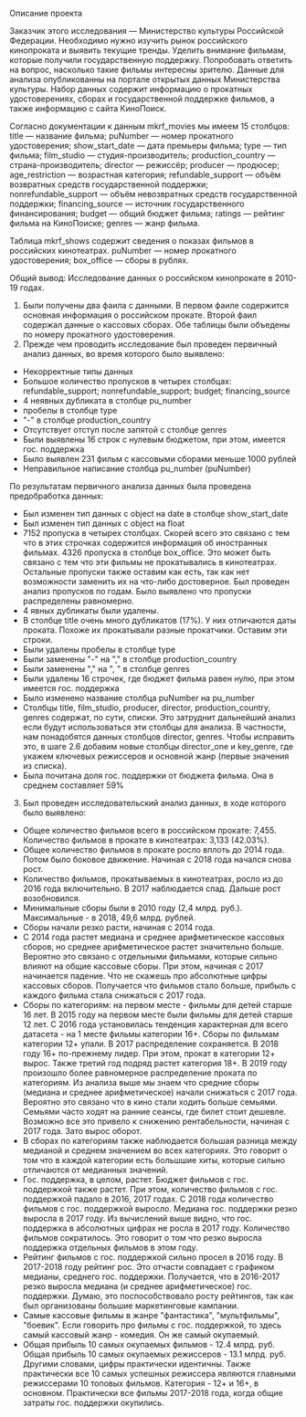 Описание проекта

Заказчик этого исследования — Министерство культуры Российской Федерации. 
Необходимо нужно изучить рынок российского кинопроката и выявить текущие тренды. Уделить внимание фильмам, которые получили государственную поддержку. Попробовать ответить на вопрос, насколько такие фильмы интересны зрителю. 
Данные для анализа опубликованны на портале открытых данных Министерства культуры. Набор данных содержит информацию о прокатных удостоверениях, сборах и государственной поддержке фильмов, а также информацию с сайта КиноПоиск. 

Согласно документации к данным mkrf_movies мы имеем 15 столбцов:
title — название фильма;
puNumber — номер прокатного удостоверения;
show_start_date — дата премьеры фильма;
type — тип фильма;
film_studio — студия-производитель;
production_country — страна-производитель;
director — режиссёр;
producer — продюсер;
age_restriction — возрастная категория;
refundable_support — объём возвратных средств государственной поддержки;
nonrefundable_support — объём невозвратных средств государственной поддержки;
financing_source — источник государственного финансирования;
budget — общий бюджет фильма;
ratings — рейтинг фильма на КиноПоиске;
genres — жанр фильма.

Таблица mkrf_shows содержит сведения о показах фильмов в российских кинотеатрах.
puNumber — номер прокатного удостоверения;
box_office — сборы в рублях.

Общий вывод:
Исследование данных о российском кинопрокате в 2010-19 годах.

1. Были получены два фаила с данными. В первом фаиле содержится основная информация о российском прокате. Второй фаил содержал данные о кассовых сборах. Обе таблицы были объедены по номеру прокатного удостоверения. 
2. Прежде чем проводить исследование был проведен первичный анализ данных, во время которого было выявлено:
 - Некорректные типы данных
 - Большое количество пропусков в четырех столбцах: refundable_support; nonrefundable_support; budget; financing_source
 - 4 неявных дубликата в столбце pu_number
 - пробелы в столбце type
 - "-" в столбце production_country
 - Отсутствует отступ после запятой с столбце genres
 - Были выявлены 16 строк с нулевым бюджетом, при этом, имеется гос. поддержка
 - Было выявлен 231 фильм с кассовыми сборами меньше 1000 рублей
 - Неправильное написание столбца pu_number (puNumber)

По результатам первичного анализа данных была проведена предобработка данных:
 - Был изменен тип данных с object на date в столбце show_start_date
 - Был изменен тип данных с object на float
 - 7152 пропуска в четырех столбцах. Скорей всего это связано с тем что в этих строчках содержится информация об иностранных фильмах. 4326 пропуска в столбце box_office. Это может быть связано с тем что эти фильмы не прокатывались в кинотеатрах. Остальные пропуски также оставим как есть, так как нет возможности заменить их на что-либо достоверное. Был проведен анализ пропусков по годам. Было выявлено что пропуски распределены равномерно.
 - 4 явных дубликаты были удалены.
 - В столбце title очень много дубликатов (17%). У них отличаются даты проката. Похоже их прокатывали разные прокатчики. Оставим эти строки.
 - Были удалены пробелы в столбце type
 - Были заменены "-" на "," в столбце production_country
 - Были заменены "," на ", " в столбце genres
 - Были удалены 16 строчек, где бюджет фильма равен нулю, при этом имеется гос. поддержка
 - Было изменено название столбца puNumber на pu_number
 - Столбцы title, film_studio, producer, director, production_country, genres содержат, по сути, списки. Это затруднит дальнейший анализ если будут использоваться эти столбцы для анализа. В частности, нам понадобятся данных столбцов director, genres. Чтобы исправить это, в шаге 2.6 добавим новые столбцы director_one и key_genre, где укажем ключевых режиссеров и основной жанр (первые значения из списка).
 - Была почитана доля гос. поддержки от бюджета фильма. Она в среднем составляет 59%

3. Был проведен исследовательский анализ данных, в ходе которого было выявлено:
 - Общее количество фильмов всего в российском прокате: 7,455. Количество фильмов в прокате в кинотеатрах: 3,133 (42.03%).
 - Общее количество фильмов в прокате росло вплоть до 2014 года. Потом было боковое движение. Начиная с 2018 года начался снова рост.
 - Количество фильмов, прокатываемых в кинотеатрах, росло из до 2016 года включительно. В 2017 наблюдается спад. Дальше рост возобновился.
 - Минимальные сборы были в 2010 году (2,4 млрд. руб.). Максимальные - в 2018, 49,6 млрд. рублей.
 - Сборы начали резко расти, начиная с 2014 года.
 - С 2014 года растет медиана и среднее арифметическое кассовых сборов, но среднее арифметическое растет значительно больше. Вероятно это связано с отдельными фильмами, которые сильно влияют на общие кассовые сборы. При этом, начиная с 2017 начинается падение. Что не скажешь про абсолютные цифры кассовых сборов. Получается что фильмов стало больше, прибыль с каждого фильма стала снижаться с 2017 года.
 - Сборы по категориям: на первом месте - фильмы для детей старше 16 лет. В 2015 году на первом месте были фильмы для детей старше 12 лет. С 2016 года установилась тенденция характерная для всего датасета - на 1 месте фильмы категории 16+. Сборы по фильмам категории 12+ упали. В 2017 распределение сохраняется. В 2018 году 16+ по-прежнему лидер. При этом, прокат в категории 12+ вырос. Также третий год подряд растет категория 18+. В 2019 году произошло более равномерное распределение проката по категориям. Из анализа выше мы знаем что средние сборы (медиана и среднее арифметическое) начали снижаться с 2017 года. Вероятно это связано что в кино стали ходить больше семьями. Семьями часто ходят на ранние сеансы, где билет стоит дешевле. Возможно все это привело к снижению рентабельности, начиная с 2017 года. Зато вырос оборот. 
 - В сборах по категориям также наблюдается большая разница между медианой и среднем значением во всех категориях. Это говорит о том что в каждой категории есть большшие хиты, которые сильно отличаются от медианных значений.
 - Гос. поддержка, в целом, растет. Бюджет фильмов с гос. поддержкой также растет. При этом, количество фильмов с гос. поддержкой падало в 2016, 2017 годах. С 2018 года количество фильмов с гос. поддержкой выросло. Медиана гос. поддержки резко выросла в 2017 году. Из вычислений выше видно, что гос. поддержка в абсолютных цифрах не росла в 2017 году. Количество фильмов сократилось. Это говорит о том что резко выросла поддержка отдельных фильмов в этом году.
 - Рейтинг фильмов с гос. поддержкой сильно просел в 2016 году. В 2017-2018 году рейтинг рос. Это отчасти совпадает с графиком медианы, среднего гос. поддержки. Получается, что в 2016-2017 резко выросла медиана (и среднее арифметическое) гос. поддержки. Думаю, это поспособствовало росту рейтингов, так как был организованы большие маркетинговые кампании.
 - Самые кассовые фильмы в жанре "фантастика", "мультфильмы", "боевик". Если говорить про фильмы с гос. поддержкой, то здесь самый кассовый жанр - комедия. Он же самый окупаемый. 
 - Общая прибыль 10 самых окупаемых фильмов - 12.4 млрд. руб. Общая прибыль 10 самых окупаемых режиссеров - 13.1 млрд. руб. Другими словами, цифры практически идентичны. Также практически все 10 самых успешных режиссера являются главными режиссерами 10 топовых фильмов. Категория - 12+ и 16+, в основном. Практически все фильмы 2017-2018 года, когда общие затраты гос. поддержки окупились.
